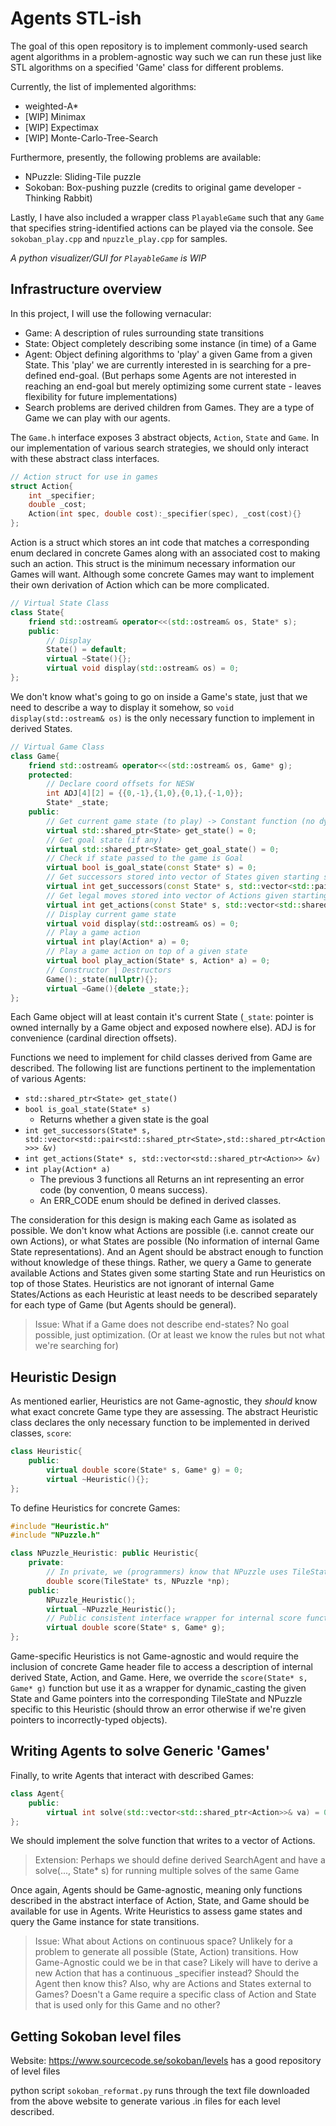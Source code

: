 # Agents STL-ish

The goal of this open repository is to implement commonly-used search agent algorithms in a problem-agnostic way such we can run these just like STL algorithms on a specified 'Game' class for different problems.

Currently, the list of implemented algorithms:
- weighted-A*
- [WIP] Minimax
- [WIP] Expectimax
- [WIP] Monte-Carlo-Tree-Search

Furthermore, presently, the following problems are available:
- NPuzzle: Sliding-Tile puzzle
- Sokoban: Box-pushing puzzle (credits to original game developer - Thinking Rabbit)

Lastly, I have also included a wrapper class `PlayableGame` such that any `Game` that specifies string-identified actions can be played via the console. See `sokoban_play.cpp` and `npuzzle_play.cpp` for samples.

*A python visualizer/GUI for `PlayableGame` is WIP*

## Infrastructure overview

In this project, I will use the following vernacular:
- Game: A description of rules surrounding state transitions
- State: Object completely describing some instance (in time) of a Game
- Agent: Object defining algorithms to 'play' a given Game from a given State. This 'play' we are currently interested in is searching for a pre-defined end-goal. (But perhaps some Agents are not interested in reaching an end-goal but merely optimizing some current state - leaves flexibility for future implementations)
- Search problems are derived children from Games. They are a type of Game we can play with our agents.

The `Game.h` interface exposes 3 abstract objects, `Action`, `State` and `Game`. In our implementation of various search strategies, we should only interact with these abstract class interfaces.

```cpp
// Action struct for use in games
struct Action{
    int _specifier;
    double _cost;
    Action(int spec, double cost):_specifier(spec), _cost(cost){}
};
```

Action is a struct which stores an int code that matches a corresponding enum declared in concrete Games along with an associated cost to making such an action. This struct is the minimum necessary information our Games will want. Although some concrete Games may want to implement their own derivation of Action which can be more complicated.

```cpp
// Virtual State Class
class State{
    friend std::ostream& operator<<(std::ostream& os, State* s);
    public:
        // Display
        State() = default;
        virtual ~State(){};
        virtual void display(std::ostream& os) = 0;
};
```

We don't know what's going to go on inside a Game's state, just that we need to describe a way to display it somehow, so `void display(std::ostream& os)` is the only necessary function to implement in derived States.

```cpp
// Virtual Game Class
class Game{
    friend std::ostream& operator<<(std::ostream& os, Game* g);
    protected:
        // Declare coord offsets for NESW
        int ADJ[4][2] = {{0,-1},{1,0},{0,1},{-1,0}};
        State* _state;
    public:
        // Get current game state (to play) -> Constant function (no dynamic changes)
        virtual std::shared_ptr<State> get_state() = 0;
        // Get goal state (if any)
        virtual std::shared_ptr<State> get_goal_state() = 0;
        // Check if state passed to the game is Goal
        virtual bool is_goal_state(const State* s) = 0;
        // Get successors stored into vector of States given starting state
        virtual int get_successors(const State* s, std::vector<std::pair<std::shared_ptr<State>,std::shared_ptr<Action>>> &v) = 0;
        // Get legal moves stored into vector of Actions given starting state
        virtual int get_actions(const State* s, std::vector<std::shared_ptr<Action>> &v) = 0;
        // Display current game state
        virtual void display(std::ostream& os) = 0;
        // Play a game action
        virtual int play(Action* a) = 0;
        // Play a game action on top of a given state
        virtual bool play_action(State* s, Action* a) = 0;
        // Constructor | Destructors
        Game():_state(nullptr){};
        virtual ~Game(){delete _state;};
};
```

Each Game object will at least contain it's current State (`_state`: pointer is owned internally by a Game object and exposed nowhere else). ADJ is for convenience (cardinal direction offsets).

Functions we need to implement for child classes derived from Game are described. The following list are functions pertinent to the implementation of various Agents:
- `std::shared_ptr<State> get_state()`
- `bool is_goal_state(State* s)`
    - Returns whether a given state is the goal
- `int get_successors(State* s, std::vector<std::pair<std::shared_ptr<State>,std::shared_ptr<Action>>> &v)`
- `int get_actions(State* s, std::vector<std::shared_ptr<Action>> &v)`
- `int play(Action* a)`
    - The previous 3 functions all Returns an int representing an error code (by convention, 0 means success).
    - An ERR_CODE enum should be defined in derived classes.

The consideration for this design is making each Game as isolated as possible. We don't know what Actions are possible (i.e. cannot create our own Actions), or what States are possible (No information of internal Game State representations). And an Agent should be abstract enough to function without knowledge of these things. Rather, we query a Game to generate available Actions and States given some starting State and run Heuristics on top of those States. Heuristics are not ignorant of internal Game States/Actions as each Heuristic at least needs to be described separately for each type of Game (but Agents should be general).

> Issue: What if a Game does not describe end-states? No goal possible, just optimization. (Or at least we know the rules but not what we're searching for)

## Heuristic Design

As mentioned earlier, Heuristics are not Game-agnostic, they *should* know what exact concrete Game type they are assessing. The abstract Heuristic class declares the only necessary function to be implemented in derived classes, `score`:

```cpp
class Heuristic{
    public:
        virtual double score(State* s, Game* g) = 0;
        virtual ~Heuristic(){};
};
```

To define Heuristics for concrete Games:

```cpp
#include "Heuristic.h"
#include "NPuzzle.h"

class NPuzzle_Heuristic: public Heuristic{
    private:
        // In private, we (programmers) know that NPuzzle uses TileState and NPuzzle
        double score(TileState* ts, NPuzzle *np);
    public:
        NPuzzle_Heuristic();
        virtual ~NPuzzle_Heuristic();
        // Public consistent interface wrapper for internal score function
        virtual double score(State* s, Game* g);
};
```

Game-specific Heuristics is not Game-agnostic and would require the inclusion of concrete Game header file to access a description of internal derived State, Action, and Game. Here, we override the `score(State* s, Game* g)` function but use it as a wrapper for dynamic_casting the given State and Game pointers into the corresponding TileState and NPuzzle specific to this Heuristic (should throw an error otherwise if we're given pointers to incorrectly-typed objects).

## Writing Agents to solve Generic 'Games'

Finally, to write Agents that interact with described Games:

```cpp
class Agent{
    public:
        virtual int solve(std::vector<std::shared_ptr<Action>>& va) = 0;
};
```

We should implement the solve function that writes to a vector of Actions.

> Extension: Perhaps we should define derived SearchAgent and have a solve(..., State* s) for running multiple solves of the same Game

Once again, Agents should be Game-agnostic, meaning only functions described in the abstract interface of Action, State, and Game should be available for use in Agents. Write Heuristics to assess game states and query the Game instance for state transitions.

> Issue: What about Actions on continuous space? Unlikely for a problem to generate all possible (State, Action) transitions. How Game-Agnostic could we be in that case? Likely will have to derive a new Action that has a continuous \_specifier instead? Should the Agent then know this? Also, why are Actions and States external to Games? Doesn't a Game require a specific class of Action and State that is used only for this Game and no other?

## Getting Sokoban level files

Website: https://www.sourcecode.se/sokoban/levels has a good repository of level files

python script `sokoban_reformat.py` runs through the text file downloaded from the above website to generate various .in files for each level described.
